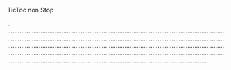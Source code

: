 TicToc non Stop

..
..................................................................................................................................................................................................................................................................................................................................................................................................................................................................................................................................................................................................................................